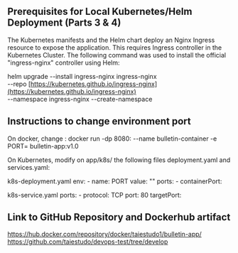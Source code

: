 ## Prerequisites for Local Kubernetes/Helm Deployment (Parts 3 & 4)

The Kubernetes manifests and the Helm chart deploy an Nginx Ingress resource to expose the application. This requires Ingress controller in the Kubernetes Cluster.
The following command was used to install the official "ingress-nginx" controller using Helm:

helm upgrade --install ingress-nginx ingress-nginx \
  --repo [https://kubernetes.github.io/ingress-nginx](https://kubernetes.github.io/ingress-nginx) \
  --namespace ingress-nginx --create-namespace
  
## Instructions to change environment port

On docker, change <PORT>:
docker run -dp 8080:<PORT> --name bulletin-container -e PORT=<PORT> bulletin-app:v1.0

On Kubernetes, modify on app/k8s/ the following files deployment.yaml and services.yaml:

k8s-deployment.yaml
      env:
      - name: PORT
        value: "<PORT>"
      ports:
      - containerPort: <PORT>

k8s-service.yaml
    ports:
      - protocol: TCP
        port: 80
        targetPort: <PORT>

## Link to GitHub Repository and Dockerhub artifact

https://hub.docker.com/repository/docker/taiestudo1/bulletin-app/
https://github.com/taiestudo/devops-test/tree/develop